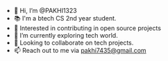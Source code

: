 - 👋 Hi, I’m @PAKHI1323
- 📚 I'm a btech CS 2nd year student.
- 👀 Interested in contributing in open source projects
- 🌱 I’m currently exploring tech world.  
- 💞️ Looking to collaborate on tech projects.
- 📫 Reach out to me via pakhi7435@gmail.com 

<!---
PAKHI1323/PAKHI1323 is a ✨ special ✨ repository because its `README.md` (this file) appears on your GitHub profile.
You can click the Preview link to take a look at your changes.
--->
